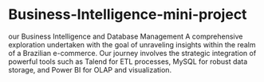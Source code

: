 # Business-Intelligence-mini-project
our Business Intelligence and Database Management
A comprehensive exploration undertaken with the goal of unraveling
insights within the realm of a Brazilian e-commerce. Our journey involves the strategic
integration of powerful tools such as Talend for ETL processes, MySQL for robust data
storage, and Power BI for OLAP and visualization.
